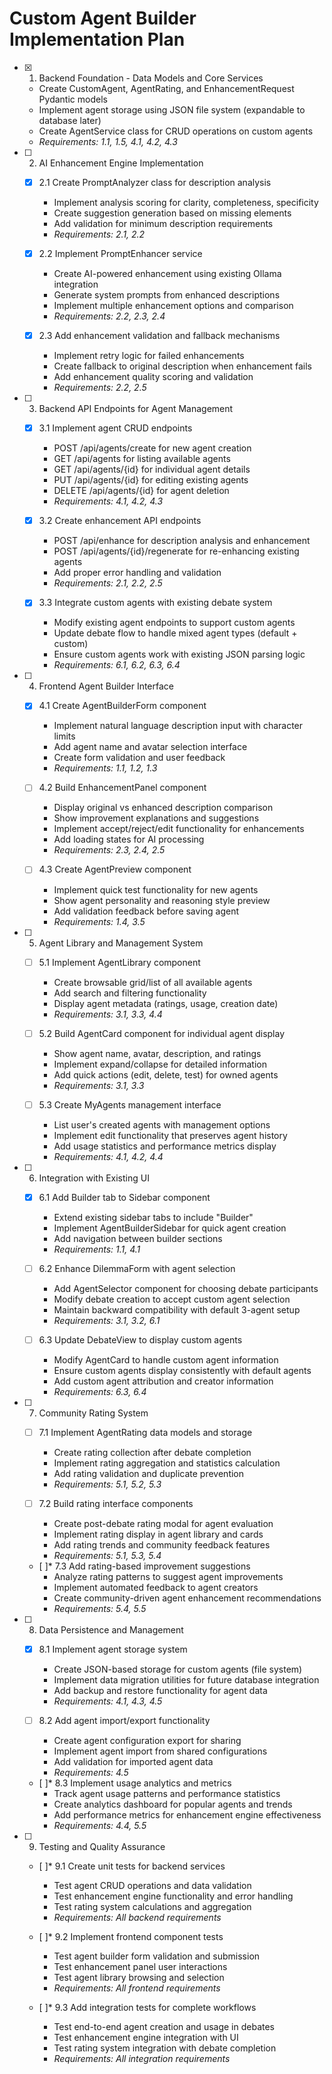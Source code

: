 # Custom Agent Builder Implementation Plan

- [x] 1. Backend Foundation - Data Models and Core Services


  - Create CustomAgent, AgentRating, and EnhancementRequest Pydantic models
  - Implement agent storage using JSON file system (expandable to database later)
  - Create AgentService class for CRUD operations on custom agents
  - _Requirements: 1.1, 1.5, 4.1, 4.2, 4.3_

- [ ] 2. AI Enhancement Engine Implementation
  - [x] 2.1 Create PromptAnalyzer class for description analysis

    - Implement analysis scoring for clarity, completeness, specificity
    - Create suggestion generation based on missing elements
    - Add validation for minimum description requirements
    - _Requirements: 2.1, 2.2_

  - [x] 2.2 Implement PromptEnhancer service

    - Create AI-powered enhancement using existing Ollama integration
    - Generate system prompts from enhanced descriptions
    - Implement multiple enhancement options and comparison
    - _Requirements: 2.2, 2.3, 2.4_

  - [x] 2.3 Add enhancement validation and fallback mechanisms

    - Implement retry logic for failed enhancements
    - Create fallback to original description when enhancement fails
    - Add enhancement quality scoring and validation
    - _Requirements: 2.2, 2.5_

- [ ] 3. Backend API Endpoints for Agent Management
  - [x] 3.1 Implement agent CRUD endpoints

    - POST /api/agents/create for new agent creation
    - GET /api/agents for listing available agents
    - GET /api/agents/{id} for individual agent details
    - PUT /api/agents/{id} for editing existing agents
    - DELETE /api/agents/{id} for agent deletion
    - _Requirements: 4.1, 4.2, 4.3_

  - [x] 3.2 Create enhancement API endpoints

    - POST /api/enhance for description analysis and enhancement
    - POST /api/agents/{id}/regenerate for re-enhancing existing agents
    - Add proper error handling and validation
    - _Requirements: 2.1, 2.2, 2.5_

  - [x] 3.3 Integrate custom agents with existing debate system

    - Modify existing agent endpoints to support custom agents
    - Update debate flow to handle mixed agent types (default + custom)
    - Ensure custom agents work with existing JSON parsing logic
    - _Requirements: 6.1, 6.2, 6.3, 6.4_

- [ ] 4. Frontend Agent Builder Interface
  - [x] 4.1 Create AgentBuilderForm component


    - Implement natural language description input with character limits
    - Add agent name and avatar selection interface
    - Create form validation and user feedback
    - _Requirements: 1.1, 1.2, 1.3_

  - [ ] 4.2 Build EnhancementPanel component
    - Display original vs enhanced description comparison
    - Show improvement explanations and suggestions
    - Implement accept/reject/edit functionality for enhancements
    - Add loading states for AI processing
    - _Requirements: 2.3, 2.4, 2.5_

  - [ ] 4.3 Create AgentPreview component
    - Implement quick test functionality for new agents
    - Show agent personality and reasoning style preview
    - Add validation feedback before saving agent
    - _Requirements: 1.4, 3.5_

- [ ] 5. Agent Library and Management System
  - [ ] 5.1 Implement AgentLibrary component
    - Create browsable grid/list of all available agents
    - Add search and filtering functionality
    - Display agent metadata (ratings, usage, creation date)
    - _Requirements: 3.1, 3.3, 4.4_

  - [ ] 5.2 Build AgentCard component for individual agent display
    - Show agent name, avatar, description, and ratings
    - Implement expand/collapse for detailed information
    - Add quick actions (edit, delete, test) for owned agents
    - _Requirements: 3.1, 3.3_

  - [ ] 5.3 Create MyAgents management interface
    - List user's created agents with management options
    - Implement edit functionality that preserves agent history
    - Add usage statistics and performance metrics display
    - _Requirements: 4.1, 4.2, 4.4_

- [ ] 6. Integration with Existing UI
  - [x] 6.1 Add Builder tab to Sidebar component


    - Extend existing sidebar tabs to include "Builder"
    - Implement AgentBuilderSidebar for quick agent creation
    - Add navigation between builder sections
    - _Requirements: 1.1, 4.1_

  - [ ] 6.2 Enhance DilemmaForm with agent selection
    - Add AgentSelector component for choosing debate participants
    - Modify debate creation to accept custom agent selection
    - Maintain backward compatibility with default 3-agent setup
    - _Requirements: 3.1, 3.2, 6.1_

  - [ ] 6.3 Update DebateView to display custom agents
    - Modify AgentCard to handle custom agent information
    - Ensure custom agents display consistently with default agents
    - Add custom agent attribution and creator information
    - _Requirements: 6.3, 6.4_

- [ ] 7. Community Rating System
  - [ ] 7.1 Implement AgentRating data models and storage
    - Create rating collection after debate completion
    - Implement rating aggregation and statistics calculation
    - Add rating validation and duplicate prevention
    - _Requirements: 5.1, 5.2, 5.3_

  - [ ] 7.2 Build rating interface components
    - Create post-debate rating modal for agent evaluation
    - Implement rating display in agent library and cards
    - Add rating trends and community feedback features
    - _Requirements: 5.1, 5.3, 5.4_

  - [ ]* 7.3 Add rating-based improvement suggestions
    - Analyze rating patterns to suggest agent improvements
    - Implement automated feedback to agent creators
    - Create community-driven agent enhancement recommendations
    - _Requirements: 5.4, 5.5_

- [ ] 8. Data Persistence and Management
  - [x] 8.1 Implement agent storage system


    - Create JSON-based storage for custom agents (file system)
    - Implement data migration utilities for future database integration
    - Add backup and restore functionality for agent data
    - _Requirements: 4.1, 4.3, 4.5_

  - [ ] 8.2 Add agent import/export functionality
    - Create agent configuration export for sharing
    - Implement agent import from shared configurations
    - Add validation for imported agent data
    - _Requirements: 4.5_

  - [ ]* 8.3 Implement usage analytics and metrics
    - Track agent usage patterns and performance statistics
    - Create analytics dashboard for popular agents and trends
    - Add performance metrics for enhancement engine effectiveness
    - _Requirements: 4.4, 5.5_

- [ ] 9. Testing and Quality Assurance
  - [ ]* 9.1 Create unit tests for backend services
    - Test agent CRUD operations and data validation
    - Test enhancement engine functionality and error handling
    - Test rating system calculations and aggregation
    - _Requirements: All backend requirements_

  - [ ]* 9.2 Implement frontend component tests
    - Test agent builder form validation and submission
    - Test enhancement panel user interactions
    - Test agent library browsing and selection
    - _Requirements: All frontend requirements_

  - [ ]* 9.3 Add integration tests for complete workflows
    - Test end-to-end agent creation and usage in debates
    - Test enhancement engine integration with UI
    - Test rating system integration with debate completion
    - _Requirements: All integration requirements_
